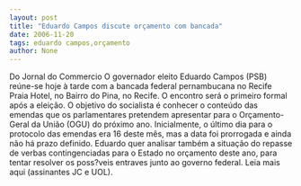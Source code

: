```yaml
---
layout: post
title: "Eduardo Campos discute orçamento com bancada"
date: 2006-11-20
tags: eduardo campos,orçamento
author: None
---
```

Do Jornal do Commercio
O governador eleito Eduardo Campos (PSB) reúne-se hoje à tarde com a bancada federal pernambucana no Recife Praia Hotel, no Bairro do Pina, no Recife. O encontro será o primeiro formal após a eleição. O objetivo do socialista é conhecer o conteúdo das emendas que os parlamentares pretendem apresentar para o Orçamento-Geral da União (OGU) do próximo ano. Inicialmente, o último dia para o protocolo das emendas era 16 deste mês, mas a data foi prorrogada e ainda não há prazo definido. Eduardo quer analisar também a situação do repasse de verbas contingenciadas para o Estado no orçamento deste ano, para tentar resolver os poss?veis entraves junto ao governo federal.
Leia mais aqui (assinantes JC e UOL). 